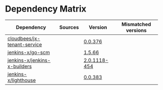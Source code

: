 # Dependency Matrix

Dependency | Sources | Version | Mismatched versions
---------- | ------- | ------- | -------------------
[cloudbees/jx-tenant-service](https://github.com/cloudbees/jx-tenant-service) |  | [0.0.376](https://github.com/cloudbees/jx-tenant-service/releases/tag/v0.0.376) | 
[jenkins-x/go-scm](https://github.com/jenkins-x/go-scm) |  | [1.5.66]() | 
[jenkins-x/jenkins-x-builders](https://github.com/jenkins-x/jenkins-x-builders) |  | [2.0.1118-454]() | 
[jenkins-x/lighthouse](https://github.com/jenkins-x/lighthouse) |  | [0.0.383]() | 

